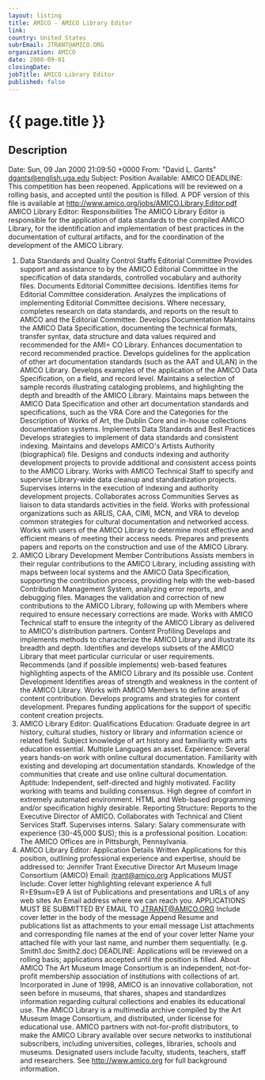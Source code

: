 ```yaml
---
layout: listing
title: AMICO - AMICO Library Editor
link:
country: United States
subrEmail: JTRANT@AMICO.ORG
organization: AMICO 
date: 2000-09-01
closingDate: 
jobTitle: AMICO Library Editor
published: false
---
```



# {{ page.title }}

## Description


Date: Sun, 09 Jan 2000 21:09:50 +0000 From: "David L. Gants" <dgants@english.uga.edu> Subject: Position Available: AMICO
DEADLINE: This competition has been reopened. Applications will be reviewed on a rolling basis, and accepted until the position is filled.
A PDF version of this file is available at http://www.amico.org/jobs/AMICO.Library.Editor.pdf
AMICO Library Editor: Responsibilities
The AMICO Library Editor is responsible for the application of data standards to the compiled AMICO Library, for the identification and implementation of best practices in the documentation of cultural artifacts, and for the coordination of the development of the AMICO Library.
1. Data Standards and Quality Control
Staffs Editorial Committee
Provides support and assistance to by the AMICO Editorial Committee in the specification of data standards, controlled vocabulary and authority files. Documents Editorial Committee decisions. Identifies items for Editorial Committee consideration. Analyzes the implications of implementing Editorial Committee decisions. Where necessary, completes research on data standards, and reports on the result to AMICO and the Editorial Committee.
Develops Documentation
Maintains the AMICO Data Specification, documenting the technical formats, transfer syntax, data structure and data values required and recommended for the AMI= CO Library. Enhances documentation to record recommended practice. Develops guidelines for the application of other art documentation standards (such as the AAT and ULAN) in the AMICO Library. Develops examples of the application of the AMICO Data Specification, on a field, and record level. Maintains a selection of sample records illustrating cataloging problems, and highlighting the depth and breadth of the AMICO Library. Maintains maps between the AMICO Data Specification and other art documentation standards and specifications, such as the VRA Core and the Categories for the Description of Works of Art, the Dublin Core and in-house collections documentation systems.
Implements Data Standards and Best Practices
Develops strategies to implement of data standards and consistent indexing. Maintains and develops AMICO's Artists Authority (biographical) file. Designs and conducts indexing and authority development projects to provide additional and consistent access points to the AMICO Library. Works with AMICO Technical Staff to specify and supervise Library-wide data cleanup and standardization projects. Supervises interns in the execution of indexing and authority development projects.
Collaborates across Communities
Serves as liaison to data standards activities in the field. Works with professional organizations such as ARLIS, CAA, CIMI, MCN, and VRA to develop common strategies for cultural documentation and networked access. Works with users of the AMICO Library to determine most effective and efficient means of meeting their access needs.
Prepares and presents papers and reports on the construction and use of the AMICO Library.
2. AMICO Library Development
Member Contributions
Assists members in their regular contributions to the AMICO Library, including assisting with maps between local systems and the AMICO Data Specification, supporting the contribution process, providing help with the web-based Contribution Management System, analyzing error reports, and debugging files. Manages the validation and correction of new contributions to the AMICO Library, following up with Members where required to ensure necessary corrections are made. Works with AMICO Technical staff to ensure the integrity of the AMICO Library as delivered to AMICO's distribution partners.
Content Profiling
Develops and implements methods to characterize the AMICO Library and illustrate its breadth and depth. Identifies and develops subsets of the AMICO Library that meet particular curricular or user requirements. Recommends (and if possible implements) web-based features highlighting aspects of the AMICO Library and its possible use.
Content Development
Identifies areas of strength and weakness in the content of the AMICO Library. Works with AMICO Members to define areas of content contribution. Develops programs and strategies for content development. Prepares funding applications for the support of specific content creation projects.
3. AMICO Library Editor: Qualifications
Education: Graduate degree in art history, cultural studies, history or library and information science or related field. Subject knowledge of art history and familiarity with arts education essential. Multiple Languages an asset.
Experience: Several years hands-on work with online cultural documentation. Familiarity with existing and developing art documentation standards. Knowledge of the communities that create and use online cultural documentation.
Aptitude: Independent, self-directed and highly motivated. Facility working with teams and building consensus. High degree of comfort in extremely automated environment. HTML and Web-based programming and/or specification highly desirable.
Reporting Structure: Reports to the Executive Director of AMICO. Collaborates with Technical and Client Services Staff. Supervises interns.
Salary: Salary commensurate with experience (30-45,000 $US); this is a professional position.
Location: The AMICO Offices are in Pittsburgh, Pennsylvania.
4. AMICO Library Editor: Application Details
Written Applications for this position, outlining professional experience and expertise, should be addressed to:
Jennifer Trant Executive Director Art Museum Image Consortium (AMICO)
Email: jtrant@amico.org
Applications MUST Include:
Cover letter highlighting relevant experience A full R=E9sum=E9 A list of Publications and presentations and URLs of any web sites An Email address where we can reach you.
APPLICATIONS MUST BE SUBMITTED BY EMAIL TO JTRANT@AMICO.ORG
Include cover letter in the body of the message 
Append Resume and publications list as attachments to your email message 
List attachments and corresponding file names at the end of your cover letter 
Name your attached file with your last name, and number them sequentially. (e.g. Smith1.doc Smith2.doc)
DEADLINE: Applications will be reviewed on a rolling basis; applications accepted until the position is filled.
About AMICO
The Art Museum Image Consortium is an independent, not-for-profit membership association of institutions with collections of art. Incorporated in June of 1998, AMICO is an innovative collaboration, not seen before in museums, that shares, shapes and standardizes information regarding cultural collections and enables its educational use. The AMICO Library is a multimedia archive compiled by the Art Museum Image Consortium, and distributed, under license for educational use. AMICO partners with not-for-profit distributors, to make the AMICO Library available over secure networks to institutional subscribers, including universities, colleges, libraries, schools and museums. Designated users include faculty, students, teachers, staff and researchers. See http://www.amico.org for full background information.

